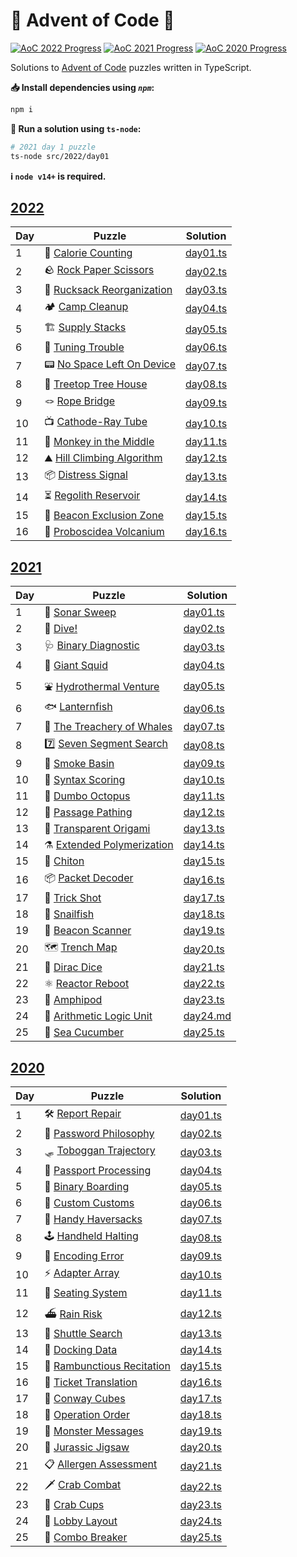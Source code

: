 # 🎄 Advent of Code 🎄

[![AoC 2022 Progress](https://img.shields.io/badge/AoC%202022-16%2F25-blue?logo=typescript&logoWidth=10)](./src/2022)
[![AoC 2021 Progress](https://img.shields.io/badge/AoC%202021-25%2F25-gold?logo=typescript&logoWidth=10)](./src/2021)
[![AoC 2020 Progress](https://img.shields.io/badge/AoC%202020-25%2F25-gold?logo=typescript&logoWidth=10)](./src/2020)

Solutions to [Advent of Code](https://adventofcode.com/) puzzles written in TypeScript.

**📥 Install dependencies using *`npm`*:**

```bash
npm i
```

**🏃 Run a solution using `ts-node`:**

```bash
# 2021 day 1 puzzle
ts-node src/2022/day01
```

**ℹ️ ️`node v14+` is required.**

## [2022](https://adventofcode.com/2022)

| Day | Puzzle                                                             | Solution                        |
|-----|--------------------------------------------------------------------|---------------------------------|
| 1   | 🍫 [Calorie Counting](https://adventofcode.com/2022/day/1)         | [day01.ts](./src/2022/day01.ts) |
| 2   | 🪨 [Rock Paper Scissors](https://adventofcode.com/2022/day/2)      | [day02.ts](./src/2022/day02.ts) |
| 3   | 🎒 [Rucksack Reorganization](https://adventofcode.com/2022/day/3)  | [day03.ts](./src/2022/day03.ts) |
| 4   | 🏕 [Camp Cleanup](https://adventofcode.com/2022/day/4)             | [day04.ts](./src/2022/day04.ts) |
| 5   | 🏗 [Supply Stacks](https://adventofcode.com/2022/day/5)            | [day05.ts](./src/2022/day05.ts) |
| 6   | 📡 [Tuning Trouble](https://adventofcode.com/2022/day/6)           | [day06.ts](./src/2022/day06.ts) |
| 7   | 📟 [No Space Left On Device](https://adventofcode.com/2022/day/7)  | [day07.ts](./src/2022/day07.ts) |
| 8   | 🌳 [Treetop Tree House](https://adventofcode.com/2022/day/8)       | [day08.ts](./src/2022/day08.ts) |
| 9   | 🪢 [Rope Bridge](https://adventofcode.com/2022/day/9)              | [day09.ts](./src/2022/day09.ts) |
| 10  | 📺 [Cathode-Ray Tube](https://adventofcode.com/2022/day/10)        | [day10.ts](./src/2022/day10.ts) |
| 11  | 🐒 [Monkey in the Middle](https://adventofcode.com/2022/day/11)    | [day11.ts](./src/2022/day11.ts) |
| 12  | ⛰️ [Hill Climbing Algorithm](https://adventofcode.com/2022/day/12) | [day12.ts](./src/2022/day12.ts) |
| 13  | 📦 [Distress Signal](https://adventofcode.com/2022/day/13)         | [day13.ts](./src/2022/day13.ts) |
| 14  | ⏳️ [Regolith Reservoir](https://adventofcode.com/2022/day/14)      | [day14.ts](./src/2022/day14.ts) |
| 15  | 📡 [Beacon Exclusion Zone](https://adventofcode.com/2022/day/15)   | [day15.ts](./src/2022/day15.ts) |
| 16  | 🌋 [Proboscidea Volcanium](https://adventofcode.com/2022/day/16)   | [day16.ts](./src/2022/day16.ts) |

## [2021](https://adventofcode.com/2021)

| Day | Puzzle                                                            | Solution                        |
|-----|-------------------------------------------------------------------|---------------------------------|
| 1   | 📡 [Sonar Sweep](https://adventofcode.com/2021/day/1)             | [day01.ts](./src/2021/day01.ts) |
| 2   | 🤿 [Dive!](https://adventofcode.com/2021/day/2)                   | [day02.ts](./src/2021/day02.ts) |
| 3   | 🩺 [Binary Diagnostic](https://adventofcode.com/2021/day/3)       | [day03.ts](./src/2021/day03.ts) |
| 4   | 🦑 [Giant Squid](https://adventofcode.com/2021/day/4)             | [day04.ts](./src/2021/day04.ts) |
| 5   | ⛲ [Hydrothermal Venture](https://adventofcode.com/2021/day/5)     | [day05.ts](./src/2021/day05.ts) |
| 6   | 🐟 [Lanternfish](https://adventofcode.com/2021/day/6)             | [day06.ts](./src/2021/day06.ts) |
| 7   | 🐋 [The Treachery of Whales](https://adventofcode.com/2021/day/7) | [day07.ts](./src/2021/day07.ts) |
| 8   | 7️⃣ [Seven Segment Search](https://adventofcode.com/2021/day/8)   | [day08.ts](./src/2021/day08.ts) |
| 9   | 💨 [Smoke Basin](https://adventofcode.com/2021/day/9)             | [day09.ts](./src/2021/day09.ts) |
| 10  | 🔣 [Syntax Scoring](https://adventofcode.com/2021/day/10)         | [day10.ts](./src/2021/day10.ts) |
| 11  | 🐙 [Dumbo Octopus](https://adventofcode.com/2021/day/11)          | [day11.ts](./src/2021/day11.ts) |
| 12  | 🚧 [Passage Pathing](https://adventofcode.com/2021/day/12)        | [day12.ts](./src/2021/day12.ts) |
| 13  | 🦢 [Transparent Origami](https://adventofcode.com/2021/day/13)    | [day13.ts](./src/2021/day13.ts) |
| 14  | ⚗ [Extended Polymerization](https://adventofcode.com/2021/day/14) | [day14.ts](./src/2021/day14.ts) |
| 15  | 🐚 [Chiton](https://adventofcode.com/2021/day/15)                 | [day15.ts](./src/2021/day15.ts) |
| 16  | 📦 [Packet Decoder](https://adventofcode.com/2021/day/16)         | [day16.ts](./src/2021/day16.ts) |
| 17  | 🎯 [Trick Shot](https://adventofcode.com/2021/day/17)             | [day17.ts](./src/2021/day17.ts) |
| 18  | 🐌 [Snailfish](https://adventofcode.com/2021/day/18)              | [day18.ts](./src/2021/day18.ts) |
| 19  | 🔦 [Beacon Scanner](https://adventofcode.com/2021/day/19)         | [day19.ts](./src/2021/day19.ts) |
| 20  | 🗺 [Trench Map](https://adventofcode.com/2021/day/20)             | [day20.ts](./src/2021/day20.ts) |
| 21  | 🎲 [Dirac Dice](https://adventofcode.com/2021/day/21)             | [day21.ts](./src/2021/day21.ts) |
| 22  | ⚛ [Reactor Reboot](https://adventofcode.com/2021/day/22)          | [day22.ts](./src/2021/day22.ts) |
| 23  | 🦐 [Amphipod](https://adventofcode.com/2021/day/23)               | [day23.ts](./src/2021/day23.ts) |
| 24  | 🧮 [Arithmetic Logic Unit](https://adventofcode.com/2021/day/24)  | [day24.md](./src/2021/day24.md) |
| 25  | 🥒 [Sea Cucumber](https://adventofcode.com/2021/day/25)           | [day25.ts](./src/2021/day25.ts) |

## [2020](https://adventofcode.com/2020/)

| Day | Puzzle                                                             | Solution                        |
|-----|--------------------------------------------------------------------|---------------------------------|
| 1   | 🛠 [Report Repair](https://adventofcode.com/2020/day/1)            | [day01.ts](./src/2020/day01.ts) |
| 2   | 🔑 [Password Philosophy](https://adventofcode.com/2020/day/2)      | [day02.ts](./src/2020/day02.ts) |
| 3   | 🛷 [Toboggan Trajectory](https://adventofcode.com/2020/day/3)      | [day03.ts](./src/2020/day03.ts) |
| 4   | 🛂 [Passport Processing](https://adventofcode.com/2020/day/4)      | [day04.ts](./src/2020/day04.ts) |
| 5   | 🛫 [Binary Boarding](https://adventofcode.com/2020/day/5)          | [day05.ts](./src/2020/day05.ts) |
| 6   | 🛃 [Custom Customs](https://adventofcode.com/2020/day/6)           | [day06.ts](./src/2020/day06.ts) |
| 7   | 👜 [Handy Haversacks](https://adventofcode.com/2020/day/7)         | [day07.ts](./src/2020/day07.ts) |
| 8   | 🕹 [Handheld Halting](https://adventofcode.com/2020/day/8)         | [day08.ts](./src/2020/day08.ts) |
| 9   | 🔢 [Encoding Error](https://adventofcode.com/2020/day/9)           | [day09.ts](./src/2020/day09.ts) |
| 10  | ⚡ [Adapter Array](https://adventofcode.com/2020/day/10)            | [day10.ts](./src/2020/day10.ts) |
| 11  | 💺 [Seating System](https://adventofcode.com/2020/day/11)          | [day11.ts](./src/2020/day11.ts) |
| 12  | ⛴️ [Rain Risk](https://adventofcode.com/2020/day/12)               | [day12.ts](./src/2020/day12.ts) |
| 13  | 🚌 [Shuttle Search](https://adventofcode.com/2020/day/13)          | [day13.ts](./src/2020/day13.ts) |
| 14  | 💾 [Docking Data](https://adventofcode.com/2020/day/14)            | [day14.ts](./src/2020/day14.ts) |
| 15  | 🧝 [Rambunctious Recitation](https://adventofcode.com/2020/day/15) | [day15.ts](./src/2020/day15.ts) |
| 16  | 🎫 [Ticket Translation](https://adventofcode.com/2020/day/16)      | [day16.ts](./src/2020/day16.ts) |
| 17  | 🧊 [Conway Cubes](https://adventofcode.com/2020/day/17)            | [day17.ts](./src/2020/day17.ts) |
| 18  | 🧮 [Operation Order](https://adventofcode.com/2020/day/18)         | [day18.ts](./src/2020/day18.ts) |
| 19  | 👹 [Monster Messages](https://adventofcode.com/2020/day/19)        | [day19.ts](./src/2020/day19.ts) |
| 20  | 🐉 [Jurassic Jigsaw](https://adventofcode.com/2020/day/20)         | [day20.ts](./src/2020/day20.ts) |
| 21  | 📋 [Allergen Assessment](https://adventofcode.com/2020/day/21)     | [day21.ts](./src/2020/day21.ts) |
| 22  | 🗡 [Crab Combat](https://adventofcode.com/2020/day/22)             | [day22.ts](./src/2020/day22.ts) |
| 23  | 🦀 [Crab Cups](https://adventofcode.com/2020/day/23)               | [day23.ts](./src/2020/day23.ts) |
| 24  | 🏨 [Lobby Layout](https://adventofcode.com/2020/day/24)            | [day24.ts](./src/2020/day24.ts) |
| 25  | 🌟 [Combo Breaker](https://adventofcode.com/2020/day/25)           | [day25.ts](./src/2020/day25.ts) |
